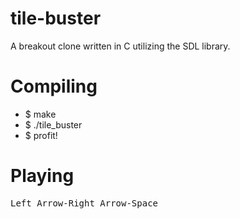 # tile-buster
A breakout clone written in C utilizing the SDL library. 

# Compiling
* $ make
* $ ./tile_buster
* $ profit!

# Playing
<kbd>Left Arrow-Right Arrow-Space</kbd>
